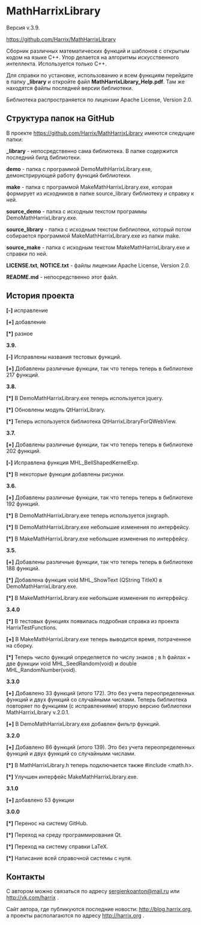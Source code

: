 MathHarrixLibrary
===================

Версия v.3.9.

https://github.com/Harrix/MathHarrixLibrary

Сборник различных математических функций и шаблонов с открытым кодом на языке C++. Упор делается на алгоритмы искусственного интеллекта. Используется только C++.

Для справки по установке, использованию и всем функциям перейдите в папку **_library** и откройте файл **MathHarrixLibrary_Help.pdf**. Там же находятся файлы последней версии библиотеки.

Библиотека распространяется по лицензии Apache License, Version 2.0.

Структура папок на GitHub
--------------------------

В проекте https://github.com/Harrix/MathHarrixLibrary имеются следущие папки:

**_library** - непосредственно сама библиотека. В папке содержится последний билд библиотеки.

**demo** - папка с программой DemoMathHarrixLibrary.exe, демонстрирующей работу функций библиотеки.

**make** - папка с программой MakeMathHarrixLibrary.exe, которая формирует из исходников в папке source_library библиотеку и справку к ней.

**source_demo** - папка с исходным текстом программы DemoMathHarrixLibrary.exe.

**source_library** - папка с исходным текстом библиотеки, который потом собирается программой MakeMathHarrixLibrary.exe из папки make.

**source_make** - папка с исходным текстом MakeMathHarrixLibrary.exe и справки по ней.

**LICENSE.txt**, **NOTICE.txt** - файлы лицензии Apache License, Version 2.0.

**README.md** - непосредственно этот файл.

История проекта
---------------

**[-]** исправление

**[+]** добавление

**[*]** разное

**3.9.**

**[-]** Исправлены названия тестовых функций.

**[+]** Добавлены различные функции, так что теперь теперь в библиотеке 217 функций.

**3.8.**

**[*]** В DemoMathHarrixLibrary.exe теперь используется jquery.

**[*]** Обновлены модуль QtHarrixLibrary.

**[*]** Теперь используется библиотека QtHarrixLibraryForQWebView.

**3.7.**

**[+]** Добавлены различные функции, так что теперь теперь в библиотеке 202 функций.

**[-]** Исправлена функция MHL_BellShapedKernelExp.

**[*]** В некоторые функции добавлены рисунки.

**3.6.**

**[+]** Добавлены различные функции, так что теперь теперь в библиотеке 192 функций.

**[*]** В DemoMathHarrixLibrary.exe теперь используется jsxgraph.

**[*]** В DemoMathHarrixLibrary.exe небольшие изменения по интерфейсу.

**[*]** В MakeMathHarrixLibrary.exe небольшие изменения по интерфейсу.

**3.5.**

**[+]** Добавлены различные функции, так что теперь теперь в библиотеке 188 функций.

**[*]** Добавлена функция void MHL_ShowText (QString TitleX) в DemoMathHarrixLibrary.exe.

**[*]** В MakeMathHarrixLibrary.exe небольшие изменения по интерфейсу.

**3.4.0**

**[*]** В тестовых функциях появилась подробная справка из проекта HarrixTestFunctions.

**[+]** В MakeMathHarrixLibrary.exe теперь выводится время, потраченное на сборку.

**[*]** Теперь число функций определяется по числу знаков ; в h файлах + две функции void MHL_SeedRandom(void) и double MHL_RandomNumber(void).

**3.3.0**

**[+]** Добавлено 33 функций (итого 172). Это без учета переопределенных функций и двух функций со случайными числами. Теперь библиотека повторяет по функциям (с исправлениями) вторую версию библиотеки MathHarrixLibrary v.2.0.1.

**[+]** В DemoMathHarrixLibrary.exe добавлен фильтр функций.

**3.2.0**

**[+]** Добавлено 86 функций (итого 139). Это без учета переопределенных функций и двух функций со случайными числами.

**[*]** В MathHarrixLibrary.h теперь подключается также #include <math.h>.

**[*]** Улучшен интерфейс MakeMathHarrixLibrary.exe.

**3.1.0**

**[+]** добавлено 53 функции

**3.0.0**

**[*]** Перенос на систему GitHub.

**[*]** Переход на среду программирования Qt.

**[*]** Переход на систему справки LaTeX.

**[*]** Написание всей справочной системы с нуля.

Контакты
---------------

С автором можно связаться по адресу sergienkoanton@mail.ru или  http://vk.com/harrix .

Сайт автора, где публикуются последние новости: http://blog.harrix.org, а проекты располагаются по адресу http://harrix.org .